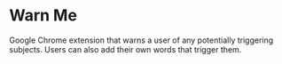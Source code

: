 # Warn Me

Google Chrome extension that warns a user of any potentially triggering subjects. 
Users can also add their own words that trigger them.

